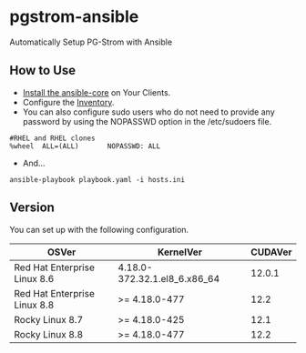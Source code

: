 # pgstrom-ansible

 Automatically Setup PG-Strom with Ansible

## How to Use

- [Install the ansible-core](https://docs.ansible.com/ansible/latest/installation_guide/intro_installation.html) on Your Clients.
- Configure the [Inventory](https://docs.ansible.com/ansible/latest/getting_started/index.html). 
- You can also configure sudo users who do not need to provide any password by using the NOPASSWD option in the /etc/sudoers file.

```shell
#RHEL and RHEL clones
%wheel  ALL=(ALL)       NOPASSWD: ALL 
```

- And...

```shell
ansible-playbook playbook.yaml -i hosts.ini
```

## Version

You can set up with the following configuration.

| OSVer | KernelVer | CUDAVer |
| --- | --- | --- |
| Red Hat Enterprise Linux 8.6 | 4.18.0-372.32.1.el8_6.x86_64 | 12.0.1 |
| Red Hat Enterprise Linux 8.8 | >= 4.18.0-477 | 12.2 |
| Rocky Linux 8.7 | >= 4.18.0-425 | 12.1 |
| Rocky Linux 8.8 | >= 4.18.0-477 | 12.2 |
